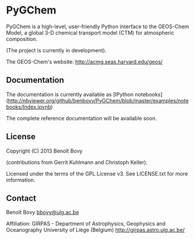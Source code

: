 PyGChem
=======

PyGChem is a high-level, user-friendly Python interface to the 
GEOS-Chem Model, a global 3-D chemical transport model (CTM)
for atmospheric composition.

(The project is currently in development). 

The GEOS-Chem's website: <http://acmg.seas.harvard.edu/geos/>


Documentation
-------------

The documentation is currently available as [IPython notebooks]
(http://nbviewer.org/github/benbovy/PyGChem/blob/master/examples/notebooks/Index.ipynb)

The complete reference documentation will be available soon.


License
-------

Copyright (C) 2013 Benoît Bovy

(contributions from Gerrit Kuhlmann and Christoph Keller).

Licensed under the terms of the GPL License v3.
See LICENSE.txt for more information.


Contact
-------

Benoît Bovy <bbovy@ulg.ac.be>

Affiliation:
GIRPAS - Department of Astrophysics, Geophysics and Oceanography
University of Liège (Belgium)
<http://girpas.astro.ulg.ac.be/>
